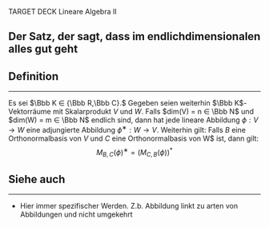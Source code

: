 
TARGET DECK
Lineare Algebra II

Der Satz, der sagt, dass im endlichdimensionalen alles gut geht
--
## Definition
***
Es sei $\Bbb K ∈ {\Bbb R,\Bbb C}.$ Gegeben seien weiterhin $\Bbb K$-Vektorräume mit Skalarprodukt $V$ und $W$. Falls $dim(V) = n ∈ \Bbb N$ und $dim(W) = m ∈ \Bbb N$ endlich sind, dann hat jede lineare Abbildung $ϕ : V → W$ eine adjungierte Abbildung $ϕ^∗ : W → V$. Weiterhin gilt: Falls $B$ eine Orthonormalbasis von $V$ und $C$ eine Orthonormalbasis von W$ ist, dann gilt: $$M_{B,C}(ϕ)^∗  = (M_{C,B}(ϕ))^*$$
## Siehe auch
***
* Hier immer spezifischer Werden. Z.b. Abbildung linkt zu arten von Abbildungen und nicht umgekehrt